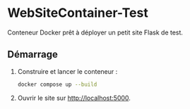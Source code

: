 # WebSiteContainer-Test

Conteneur Docker prêt à déployer un petit site Flask de test.

## Démarrage

1. Construire et lancer le conteneur :
   ```bash
   docker compose up --build
   ```
2. Ouvrir le site sur [http://localhost:5000](http://localhost:5000).
